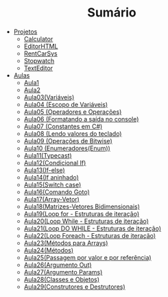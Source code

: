 <h1 align="center">Sumário</h1>
    
- [Projetos](https://github.com/igorbeckt/Back-end/tree/main/C%23/Projetos/Calculator)
    - [Calculator](https://github.com/igorbeckt/Back-end/tree/main/C%23/Projetos/Calculator)
    - [EditorHTML](https://github.com/igorbeckt/Back-end/tree/main/C%23/Projetos/EditorHTML)
    - [RentCarSys](https://github.com/igorbeckt/Back-end/tree/main/C%23/Projetos/RentCarSys)
    - [Stopwatch](https://github.com/igorbeckt/Back-end/tree/main/C%23/Projetos/Stopwatch)
    - [TextEditor](https://github.com/igorbeckt/Back-end/tree/main/C%23/Projetos/TextEditor)
- [Aulas](https://github.com/igorbeckt/Back-end/tree/main/C%23/Aulas)
    - [Aula1](https://github.com/igorbeckt/Back-end/tree/main/C%23/Aulas/Aula01)
    - [Aula2](https://github.com/igorbeckt/Back-end/tree/main/C%23/Aulas/Aula02)
    - [ Aula03(Variáveis)](https://github.com/igorbeckt/Back-end/tree/main/C%23/Aulas/Aula03%20(Vari%C3%A1veis))
    - [Aula04 (Escopo de Variáveis)](https://github.com/igorbeckt/Back-end/tree/main/C%23/Aulas/Aula04%20(Escopo%20de%20Vari%C3%A1veis))
    - [Aula05 (Operadores e Operações)](https://github.com/igorbeckt/Back-end/tree/main/C%23/Aulas/Aula05%20(Operadores%20e%20Opera%C3%A7%C3%B5es))
    - [Aula06 (Formatando a saída no console)](https://github.com/igorbeckt/Back-end/tree/main/C%23/Aulas/Aula06%20(Formatando%20a%20sa%C3%ADda%20no%20console))
    - [Aula07 (Constantes em C#)](https://github.com/igorbeckt/Back-end/tree/main/C%23/Aulas/Aula07%20(Constantes%20em%20C%23))
    - [Aula08 (Lendo valores do teclado)](https://github.com/igorbeckt/Back-end/tree/main/C%23/Aulas/Aula08%20(Lendo%20valores%20do%20teclado))
    - [Aula09 (Operações de Bitwise)](https://github.com/igorbeckt/Back-end/tree/main/C%23/Aulas/Aula09%20(Opera%C3%A7%C3%B5es%20de%20Bitwise))
    - [Aula10 (Enumeradores(Enum))](https://github.com/igorbeckt/Back-end/tree/main/C%23/Aulas/Aula10%20(Enumeradores(Enum)))
    - [Aula11(Typecast)](https://github.com/igorbeckt/Back-end/tree/main/C%23/Aulas/Aula11(Typecast))
    - [Aula12(Condicional If)](https://github.com/igorbeckt/Back-end/tree/main/C%23/Aulas/Aula12(Condicional%20If))
    - [Aula13(If-else)](https://github.com/igorbeckt/Back-end/tree/main/C%23/Aulas/Aula13(If-else))
    - [Aula14(If aninhado)](https://github.com/igorbeckt/Back-end/tree/main/C%23/Aulas/Aula14(If%20aninhado))
    - [Aula15(Switch case)](https://github.com/igorbeckt/Back-end/tree/main/C%23/Aulas/Aula15(Switch%20case))
    - [Aula16(Comando Goto)](https://github.com/igorbeckt/Back-end/tree/main/C%23/Aulas/Aula16(Comando%20Goto))
    - [Aula17(Array-Vetor)](https://github.com/igorbeckt/Back-end/tree/main/C%23/Aulas/Aula17(Array-Vetor))
    - [Aula18(Matrizes-Vetores Bidimensionais)](https://github.com/igorbeckt/Back-end/tree/main/C%23/Aulas/Aula18(Matrizes-Vetores%20Bidimensionais))
    - [Aula19(Loop for - Estruturas de iteração)](https://github.com/igorbeckt/Back-end/tree/main/C%23/Aulas/Aula19(Loop%20for%20-%20Estruturas%20de%20itera%C3%A7%C3%A3o))
    - [Aula20(Loop While - Estruturas de iteração)](https://github.com/igorbeckt/Back-end/tree/main/C%23/Aulas/Aula20(Loop%20While%20-%20Estruturas%20de%20itera%C3%A7%C3%A3o))
    - [Aula21(Loop DO WHILE - Estruturas de iteração)](https://github.com/igorbeckt/Back-end/tree/main/C%23/Aulas/Aula21(Loop%20DO%20WHILE%20-%20Estruturas%20de%20itera%C3%A7%C3%A3o))
    - [Aula22(Loop Foreach - Estruturas de iteração)](https://github.com/igorbeckt/Back-end/tree/main/C%23/Aulas/Aula22(Loop%20Foreach%20-%20Estruturas%20de%20itera%C3%A7%C3%A3o))
    - [Aula23(Métodos para Arrays)](https://github.com/igorbeckt/Back-end/tree/main/C%23/Aulas/Aula23(M%C3%A9todos%20para%20Arrays))
    - [Aula24(Métodos)](https://github.com/igorbeckt/Back-end/tree/main/C%23/Aulas/Aula24(M%C3%A9todos))
    - [Aula25(Passagem por valor e por referência)](https://github.com/igorbeckt/Back-end/tree/main/C%23/Aulas/Aula25(Passagem%20por%20valor%20e%20por%20refer%C3%AAncia))
    - [Aula26(Argumento Out)](https://github.com/igorbeckt/Back-end/tree/main/C%23/Aulas/Aula26(Argumento%20Out))
    - [Aula27(Argumento Params)](https://github.com/igorbeckt/Back-end/tree/main/C%23/Aulas/Aula27(Argumento%20Params))
    - [Aula28(Classes e Objetos)](https://github.com/igorbeckt/Back-end/tree/main/C%23/Aulas/Aula28(Classes%20e%20Objetos))
    - [Aula29(Construtores e Destrutores)](https://github.com/igorbeckt/Back-end/tree/main/C%23/Aulas/Aula29(Construtores%20e%20Destrutores))      


